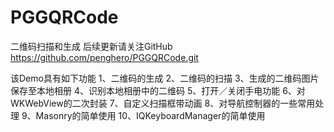 # PGGQRCode
二维码扫描和生成
后续更新请关注GitHub https://github.com/penghero/PGGQRCode.git

该Demo具有如下功能
1、二维码的生成 
2、二维码的扫描
3、生成的二维码图片保存至本地相册
4、识别本地相册中的二维码
5、打开／关闭手电功能
6、对WKWebView的二次封装
7、自定义扫描框带动画
8、对导航控制器的一些常用处理
9、Masonry的简单使用
10、IQKeyboardManager的简单使用


